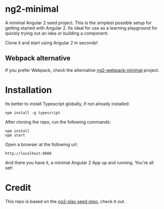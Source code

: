 # ng2-minimal
A minimal Angular 2 seed project. This is the simplest possible setup for getting started with Angular 2. Its ideal for use as a learning playground for quickly trying out an idea or building a component.

Clone it and start using Angular 2 in seconds!

## Webpack alternative
If you prefer Webpack, check the alternative [ng2-webpack-minimal](https://github.com/jhades/ng2-webpack-minimal) project.

# Installation 

Its better to install Typescript globally, if not already installed:

    npm install -g typescript

After cloning the repo, run the following commands:

    npm install
    npm start 
    
Open a browser at the following url:

    http://localhost:8080
        
And there you have it, a minimal Angular 2 App up and running. You're all set!
    
# Credit

This repo is based on the [ng2-play seed repo](https://github.com/pkozlowski-opensource/ng2-play), check it out.

